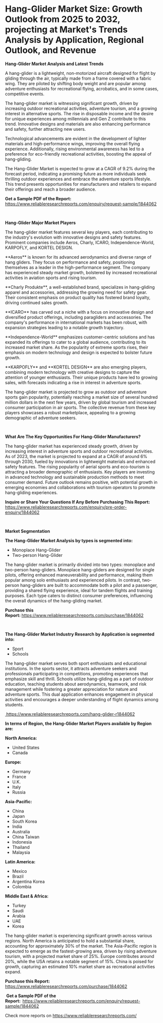 <p><h1>Hang-Glider Market Size: Growth Outlook from 2025 to 2032, projecting at Market's Trends Analysis by Application, Regional Outlook, and Revenue</h1></p><p><strong>Hang-Glider Market Analysis and Latest Trends</strong></p>
<p><p>A hang-glider is a lightweight, non-motorized aircraft designed for flight by gliding through the air, typically made from a frame covered with a fabric wing. They are piloted by shifting body weight and are popular among adventure enthusiasts for recreational flying, acrobatics, and in some cases, competitive events.</p><p>The hang-glider market is witnessing significant growth, driven by increasing outdoor recreational activities, adventure tourism, and a growing interest in alternative sports. The rise in disposable income and the desire for unique experiences among millennials and Gen Z contribute to this trend. Innovative designs and materials are also enhancing performance and safety, further attracting new users.</p><p>Technological advancements are evident in the development of lighter materials and high-performance wings, improving the overall flying experience. Additionally, rising environmental awareness has led to a preference for eco-friendly recreational activities, boosting the appeal of hang-gliding. </p><p>The Hang-Glider Market is expected to grow at a CAGR of 9.2% during the forecast period, indicating a promising future as more individuals seek thrilling outdoor experiences and embrace the adventure sports lifestyle. This trend presents opportunities for manufacturers and retailers to expand their offerings and reach a broader audience.</p></p>
<p><strong>Get a Sample PDF of the Report:&nbsp;</strong> <a href="https://www.reliableresearchreports.com/enquiry/request-sample/1844062?utm_campaign=2098&utm_medium=2&utm_source=Github&utm_content=ia&utm_term=12042025&utm_id=hang-glider">https://www.reliableresearchreports.com/enquiry/request-sample/1844062</a></p>
<p>&nbsp;</p>
<p><strong>Hang-Glider Major Market Players</strong></p>
<p><p>The hang-glider market features several key players, each contributing to the industry's evolution with innovative designs and safety features. Prominent companies include Aeros, Charly, ICARO, Independence-World, KARPOFLY, and KORTEL DESIGN.</p><p>**Aeros** is known for its advanced aerodynamics and diverse range of hang gliders. They focus on performance and safety, positioning themselves as a leader in the high-performance segment. The company has experienced steady market growth, bolstered by increased recreational activities in aviation sports and rising tourism.</p><p>**Charly Produkte**, a well-established brand, specializes in hang-gliding apparel and accessories, addressing the growing need for safety gear. Their consistent emphasis on product quality has fostered brand loyalty, driving continued sales growth.</p><p>**ICARO** has carved out a niche with a focus on innovative design and diversified product offerings, including paragliders and accessories. The company's performance in international markets has been robust, with expansion strategies leading to a notable growth trajectory.</p><p>**Independence-World** emphasizes customer-centric solutions and has expanded its offerings to cater to a global audience, contributing to its increased market share. As the popularity of extreme sports rises, their emphasis on modern technology and design is expected to bolster future growth.</p><p>**KARPOFLY** and **KORTEL DESIGN** are also emerging players, combining modern technology with creative designs to capture the attention of younger enthusiasts. Their unique products have led to growing sales, with forecasts indicating a rise in interest in adventure sports.</p><p>The hang-glider market is projected to grow as outdoor and adventure sports gain popularity, potentially reaching a market size of several hundred million dollars in the next few years, driven by global tourism and increased consumer participation in air sports. The collective revenue from these key players showcases a robust marketplace, appealing to a growing demographic of adventure seekers.</p></p>
<p>&nbsp;</p>
<p><strong>What Are The Key Opportunities For Hang-Glider Manufacturers?</strong></p>
<p><p>The hang-glider market has experienced steady growth, driven by increasing interest in adventure sports and outdoor recreational activities. As of 2023, the market is projected to expand at a CAGR of around 6% through 2030, fueled by innovations in lightweight materials and enhanced safety features. The rising popularity of aerial sports and eco-tourism is attracting a broader demographic of enthusiasts. Key players are investing in advanced technology and sustainable production methods to meet consumer demand. Future outlook remains positive, with potential growth in emerging economies and collaborations with tourism operators to promote hang-gliding experiences.</p></p>
<p><strong>Inquire or Share Your Questions If Any Before Purchasing This Report:</strong> <a href="https://www.reliableresearchreports.com/enquiry/pre-order-enquiry/1844062?utm_campaign=2098&utm_medium=2&utm_source=Github&utm_content=ia&utm_term=12042025&utm_id=hang-glider">https://www.reliableresearchreports.com/enquiry/pre-order-enquiry/1844062</a></p>
<p>&nbsp;</p>
<p><strong>Market Segmentation</strong></p>
<p><strong>The Hang-Glider Market Analysis by types is segmented into:</strong></p>
<p><ul><li>Monoplace Hang-Glider</li><li>Two-person Hang-Glider</li></ul></p>
<p><p>The hang-glider market is primarily divided into two types: monoplace and two-person hang-gliders. Monoplace hang-gliders are designed for single pilots, offering enhanced maneuverability and performance, making them popular among solo enthusiasts and experienced pilots. In contrast, two-person hang-gliders are built to accommodate both a pilot and a passenger, providing a shared flying experience, ideal for tandem flights and training purposes. Each type caters to distinct consumer preferences, influencing the overall dynamics of the hang-gliding market.</p></p>
<p><strong>Purchase this Report:&nbsp;</strong><a href="https://www.reliableresearchreports.com/purchase/1844062?utm_campaign=2098&utm_medium=2&utm_source=Github&utm_content=ia&utm_term=12042025&utm_id=hang-glider">https://www.reliableresearchreports.com/purchase/1844062</a></p>
<p>&nbsp;</p>
<p><strong>The Hang-Glider Market Industry Research by Application is segmented into:</strong></p>
<p><ul><li>Sport</li><li>Schools</li></ul></p>
<p><p>The hang-glider market serves both sport enthusiasts and educational institutions. In the sports sector, it attracts adventure seekers and professionals participating in competitions, promoting experiences that emphasize skill and thrill. Schools utilize hang-gliding as a part of outdoor education, teaching students about aerodynamics, teamwork, and risk management while fostering a greater appreciation for nature and adventure sports. This dual application enhances engagement in physical activities and encourages a deeper understanding of flight dynamics among students.</p></p>
<p><a href="https://www.reliableresearchreports.com/hang-glider-r1844062?utm_campaign=2098&utm_medium=2&utm_source=Github&utm_content=ia&utm_term=12042025&utm_id=hang-glider">&nbsp;https://www.reliableresearchreports.com/hang-glider-r1844062</a></p>
<p><strong>In terms of Region, the Hang-Glider Market Players available by Region are:</strong></p>
<p>
    <p> <strong> North America: </strong>
        <ul>
            <li>United States</li>
            <li>Canada</li>
        </ul>
        </p> 
    <p> <strong> Europe: </strong>
        <ul>
            <li>Germany</li>
            <li>France</li>
            <li>U.K.</li>
            <li>Italy</li>
            <li>Russia</li>
        </ul>
        </p> 
    <p> <strong> Asia-Pacific: </strong>
        <ul>
            <li>China</li>
            <li>Japan</li>
            <li>South Korea</li>
            <li>India</li>
            <li>Australia</li>
            <li>China Taiwan</li>
            <li>Indonesia</li>
            <li>Thailand</li>
            <li>Malaysia</li>
        </ul>
        </p> 
    <p> <strong> Latin America: </strong>
        <ul>
            <li>Mexico</li>
            <li>Brazil</li>
            <li>Argentina Korea</li>
            <li>Colombia</li>
        </ul>
        </p> 
    <p> <strong> Middle East & Africa: </strong>
        <ul>
            <li>Turkey</li>
            <li>Saudi</li>
            <li>Arabia</li>
            <li>UAE</li>
            <li>Korea</li>
        </ul>
    </p>
    </p>
<p><p>The hang-glider market is experiencing significant growth across various regions. North America is anticipated to hold a substantial share, accounting for approximately 30% of the market. The Asia-Pacific region is expected to emerge as the fastest-growing area, driven by rising adventure tourism, with a projected market share of 25%. Europe contributes around 20%, while the USA retains a notable segment of 15%. China is poised for growth, capturing an estimated 10% market share as recreational activities expand.</p></p>
<p><strong>Purchase this Report: </strong><a href="https://www.reliableresearchreports.com/purchase/1844062?utm_campaign=2098&utm_medium=2&utm_source=Github&utm_content=ia&utm_term=12042025&utm_id=hang-glider">https://www.reliableresearchreports.com/purchase/1844062</a></p>
<p>&nbsp;<strong>Get a Sample PDF of the Report:&nbsp;&nbsp;</strong><a href="https://www.reliableresearchreports.com/enquiry/request-sample/1844062?utm_campaign=2098&utm_medium=2&utm_source=Github&utm_content=ia&utm_term=12042025&utm_id=hang-glider">https://www.reliableresearchreports.com/enquiry/request-sample/1844062</a></p>
<p><strong></strong></p>
<p>Check more reports on <a href="https://www.reliableresearchreports.com/?utm_campaign=2098&utm_medium=2&utm_source=Github&utm_content=ia&utm_term=12042025&utm_id=hang-glider">https://www.reliableresearchreports.com/</a></p>